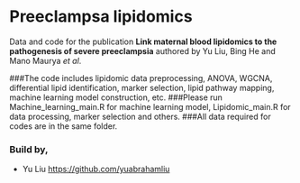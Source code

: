 # Preeclampsa lipidomics
Data and code for the publication **Link maternal blood lipidomics to the pathogenesis of severe preeclampsia** authored by Yu Liu, Bing He and Mano Maurya *et al*.

###The code includes lipidomic data preprocessing, ANOVA, WGCNA, differential lipid identification, marker selection, lipid pathway mapping, machine learning model construction, etc.
###Please run Machine_learning_main.R for machine learning model, Lipidomic_main.R for data processing, marker selection and others.
###All data required for codes are in the same folder.

### Build by, 
- Yu Liu https://github.com/yuabrahamliu

